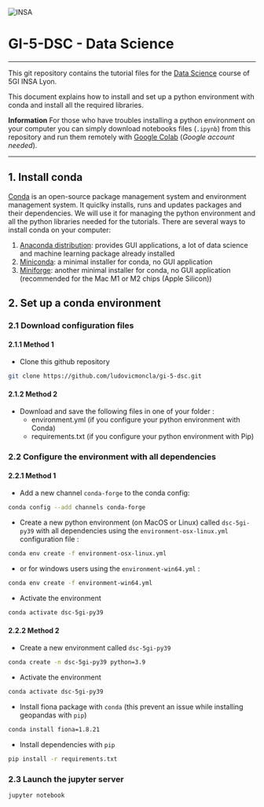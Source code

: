 ![INSA](https://gi.insa-lyon.fr/sites/all/themes/insa_satellites/logo.png)

# GI-5-DSC - Data Science
***

This git repository contains the tutorial files for the [Data Science](https://moodle.insa-lyon.fr/course/view.php?id=4628) course of 5GI INSA Lyon.

This document explains how to install and set up a python environment with conda and install all the required libraries.

**Information** For those who have troubles installing a python environment on your computer you can simply download notebooks files (`.ipynb`) from this repository and run them remotely with [Google Colab](http://colab.research.google.com) (*Google account needed*).

***

## 1. Install conda

[Conda](https://conda.io/projects/conda/en/latest/index.html) is an open-source package management system and environment management system. It quiclky installs, runs and updates packages and their dependencies. 
We will use it for managing the python environment and all the python libraries needed for the tutorials.
There are several ways to install conda on your computer:
1. [Anaconda distribution](https://www.anaconda.com/products/distribution): provides GUI applications, a lot of data science and machine learning package already installed
2. [Miniconda](https://docs.conda.io/en/latest/miniconda.html): a minimal installer for conda, no GUI application
3. [Miniforge](https://github.com/conda-forge/miniforge): another minimal installer for conda, no GUI application (recommended for the Mac M1 or M2 chips (Apple Silicon))

## 2. Set up a conda environment

### 2.1 Download configuration files

#### 2.1.1 Method 1

* Clone this github repository

```bash
git clone https://github.com/ludovicmoncla/gi-5-dsc.git
```

#### 2.1.2 Method 2

* Download and save the following files in one of your folder :
    - environment.yml (if you configure your python environment with Conda)
    - requirements.txt (if you configure your python environment with Pip)


### 2.2 Configure the environment with all dependencies

#### 2.2.1 Method 1


* Add a new channel `conda-forge` to the conda config:

```bash
conda config --add channels conda-forge
```

* Create a new python environment (on MacOS or Linux) called `dsc-5gi-py39` with all dependencies using the `environment-osx-linux.yml` configuration file :

```bash
conda env create -f environment-osx-linux.yml
```

* or for windows users using the `environment-win64.yml` :

```bash
conda env create -f environment-win64.yml
```


* Activate the environment

```bash
conda activate dsc-5gi-py39
```

#### 2.2.2 Method 2

* Create a new environment called `dsc-5gi-py39`

```bash
conda create -n dsc-5gi-py39 python=3.9
```

* Activate the environment

```bash
conda activate dsc-5gi-py39
```

* Install fiona package with `conda` (this prevent an issue while installing geopandas with `pip`)

```bash
conda install fiona=1.8.21
```

* Install dependencies with `pip`

```bash
pip install -r requirements.txt
```


### 2.3 Launch the jupyter server

```bash
jupyter notebook
```


